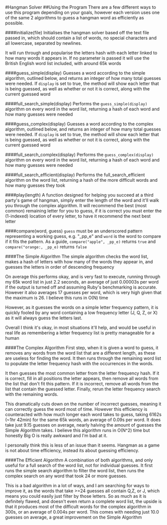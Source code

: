 #Hangman Solver
##Using the Program
There are a few different ways to use this program depending on your goals, however each version uses one of the same 2 algorithms to guess a hangman word as efficiently as possible.

####initialize(file)
Initialises the hangman solver based off the text file passed in, which should contain a list of words, no special characters and all lowercase, separated by newlines.

It will run through and popularise the letters hash with each letter linked to how many words it appears in.
If no parameter is passed it will use the British English word list included, with around 65k words

####guess_simple(display)
Guesses a word according to the simple algorithm, outlined below, and returns an integer of how many total guesses were needed.
If `display` is set to true, the method will show each letter that is being guessed, as well as whether or not it is correct, along with the current guessed word

####full_search_simple(display)
Performs the `guess_simple(display)` algorithm on every word in the word list, returning a hash of each word and how many guesses were needed

####guess_complex(display)
Guesses a word according to the complex algorithm, outlined below, and returns an integer of how many total guesses were needed.
If `display` is set to true, the method will show each letter that is being guessed, as well as whether or not it is correct, along with the current guessed word

####full_search_complex(display)
Performs the `guess_complex(display)` algorithm on every word in the word list, returning a hash of each word and how many guesses were needed

####full_search_efficient(display)
Performs the full_search_efficient algorithm on the word list, returning a hash of the more difficult words and how many guesses they took

####play(length)
A function designed for helping you succeed at a third party's game of hangman, simply enter the length of the word and it'll walk you through the complex algorithm.
It will recommend the best (most common) remaining letter for you to guess, if it is correct you must enter the (1-indexed) location of every letter, to have it recommend the next best letter

####compare(word, guess)
`guess` must be an underscored pattern representing a working guess, e.g. "_pp_e" and `word` is the word to compare if it fits the pattern.
As a guide, `compare("apple", _pp_e)` returns `true` and `compare("orange:, _pp_e)` returns `false`

####The Simple Algorithm
The simple algorithm checks the word list, makes a hash of letters with how many of the words they appear in, and guesses the letters in order of descending frequency

On average this performs okay, and is very fast to execute, running through my 65k word list in just 2.2 seconds, an average of just 0.00003s per word if the output is turned off and assuming Ruby's benchmarking is accurate.
However it also averages 17 guesses per word, which is very high given that the maximum is 26. I believe this runs in O(N) time

However, as it guesses the words on a simple letter frequency pattern, it is quickly fooled by any word containing a low frequency letter (J, Q, Z, or X) as it will always guess the letters last.

Overall I think it's okay, in most situations it'll help, and would be useful in real life as remembering a letter frequency list is pretty manageable for a human

####The Complex Algorithm
First step, when it is given a word to guess, it removes any words from the word list that are a different length, as these are useless for finding the word.
It then runs through the remaining word list to populate the letter frequency hash with the occurrences in the words.

It then guesses the most common letter from the letter frequency hash. 
If it is correct, fill in all positions the letter appears, then remove all words from the list that don't fit this pattern.
If it is incorrect, remove all words from the list that contain the guessed letter. 
Finally, rerun the letter frequency search with the remaining words.

This dramatically cuts down on the number of incorrect guesses, meaning it can correctly guess the word most of time. 
However this efficiency is counteracted with how much longer each word takes to guess, taking 6162s (~1hr 42min) for the same 65k words, an average of 0.09s per word.
It does take just 9.15 guesses on average, nearly halving the amount of guesses the Simple Algorithm takes.
I believe this algorithm runs in O(N^2) time but honestly Big O is really awkward and I'm bad at it.

I personally think this is less of an issue than it seems. Hangman as a game is not about time efficiency, instead its about guessing efficiency.

####The Efficient Algorithm
A combination of both algorithms, and only useful for a full search of the word list, not for individual guesses. 
It first runs the simple search algorithm to filter the word list, then runs the complex search on any word that took 24 or more guesses.

This is a bad algorithm in a lot of ways, and I am searching for ways to improve it, as the words that take >=24 guesses all contain Q,Z, or J, which means you could easily just filter by those letters.
So as much as it is definitely flawed, and doesn't even return a complete word list, the upside is that it produces most of the difficult words for the complex algorithm in 300s, or an average of 0.004s per word.
This comes with needing just 10.0 guesses on average, a great improvement on the Simple Algorithm

